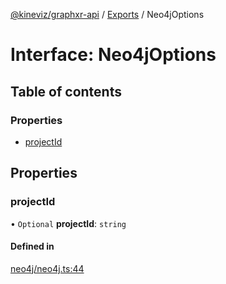 [@kineviz/graphxr-api](../README.md) / [Exports](../modules.md) / Neo4jOptions

# Interface: Neo4jOptions

## Table of contents

### Properties

- [projectId](Neo4jOptions.md#projectid)

## Properties

### projectId

• `Optional` **projectId**: `string`

#### Defined in

[neo4j/neo4j.ts:44](https://bitbucket.org/kineviz/graphxr-api/src/019f384/src/neo4j/neo4j.ts#lines-44)
